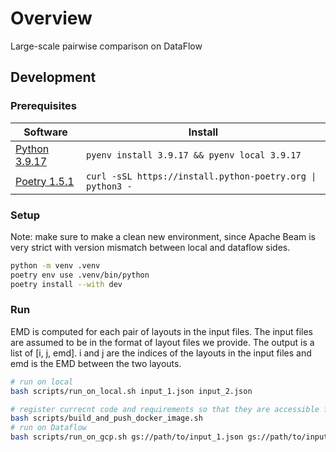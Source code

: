 # Overview
Large-scale pairwise comparison on DataFlow

## Development

### Prerequisites

| Software                | Install                                        |
|-------------------------|------------------------------------------------|
| [Python 3.9.17][python] | `pyenv install 3.9.17 && pyenv local 3.9.17` |
| [Poetry 1.5.1][poetry]  | `curl -sSL https://install.python-poetry.org \| python3 -` |

[python]: https://www.python.org/downloads/release/python-3917/
[poetry]: https://python-poetry.org/

### Setup
Note: make sure to make a clean new environment, since Apache Beam is very strict with version mismatch between local and dataflow sides.
```bash
python -m venv .venv
poetry env use .venv/bin/python
poetry install --with dev
```

### Run
EMD is computed for each pair of layouts in the input files. The input files are assumed to be in the format of layout files we provide. The output is a list of [i, j, emd]. i and j are the indices of the layouts in the input files and emd is the EMD between the two layouts.

```bash
# run on local
bash scripts/run_on_local.sh input_1.json input_2.json
```

```bash
# register currecnt code and requirements so that they are accessible from GCP
bash scripts/build_and_push_docker_image.sh
# run on Dataflow
bash scripts/run_on_gcp.sh gs://path/to/input_1.json gs://path/to/input_2.json gs://path/to/output
```
